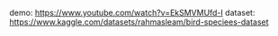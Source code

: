 demo: https://www.youtube.com/watch?v=EkSMVMUfd-I
dataset: https://www.kaggle.com/datasets/rahmasleam/bird-speciees-dataset

